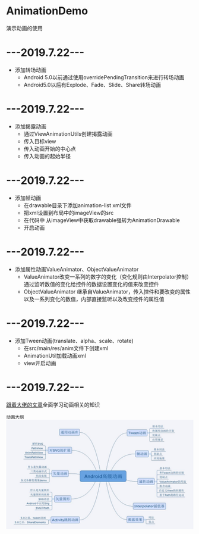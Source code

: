 # AnimationDemo
演示动画的使用

# ---2019.7.22---
* 添加转场动画
  * Android 5.0以前通过使用overridePendingTransition来进行转场动画
  * Android5.0以后有Explode、Fade、Slide、Share转场动画

# ---2019.7.22---
* 添加揭露动画
  * 通过ViewAnimationUtils创建揭露动画
  * 传入目标view
  * 传入动画开始的中心点
  * 传入动画的起始半径

# ---2019.7.22---
* 添加帧动画
  * 在drawable目录下添加animation-list xml文件
  * 把xml设置到布局中的imageView的src
  * 在代码中 从imageView中获取drawable强转为AnimationDrawable
  * 开启动画

# ---2019.7.22---
* 添加属性动画ValueAnimator、ObjectValueAnimator
  * ValueAnimator改变一系列的数字的变化（变化规则由Interpolator控制）通过监听数值的变化给控件的数据设置变化的值来改变控件
  * ObjectValueAnimator 继承自ValueAnimator，传入控件和要改变的属性以及一系列变化的数值，内部直接监听以及改变控件的属性值
  
# ---2019.7.22---
* 添加Tween动画(translate、alpha、scale、rotate)
  * 在src/main/res/anim文件下创建xml
  * AnimationUtil加载动画xml
  * view开启动画

# ---2019.7.22---
[跟着大佬的文章](https://www.jianshu.com/p/48554844a2db)全面学习动画相关的知识

`动画大纲`
<br/>
![大纲](data/动画大纲.jpg)